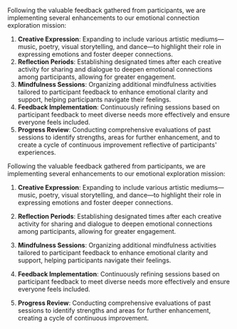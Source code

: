 

Following the valuable feedback gathered from participants, we are implementing several enhancements to our emotional connection exploration mission:

1. **Creative Expression**: Expanding to include various artistic mediums—music, poetry, visual storytelling, and dance—to highlight their role in expressing emotions and foster deeper connections.
2. **Reflection Periods**: Establishing designated times after each creative activity for sharing and dialogue to deepen emotional connections among participants, allowing for greater engagement.
3. **Mindfulness Sessions**: Organizing additional mindfulness activities tailored to participant feedback to enhance emotional clarity and support, helping participants navigate their feelings.
4. **Feedback Implementation**: Continuously refining sessions based on participant feedback to meet diverse needs more effectively and ensure everyone feels included.
5. **Progress Review**: Conducting comprehensive evaluations of past sessions to identify strengths, areas for further enhancement, and to create a cycle of continuous improvement reflective of participants' experiences.

Following the valuable feedback gathered from participants, we are implementing several enhancements to our emotional exploration mission:

1. **Creative Expression**: Expanding to include various artistic mediums—music, poetry, visual storytelling, and dance—to highlight their role in expressing emotions and foster deeper connections.

2. **Reflection Periods**: Establishing designated times after each creative activity for sharing and dialogue to deepen emotional connections among participants, allowing for greater engagement.

3. **Mindfulness Sessions**: Organizing additional mindfulness activities tailored to participant feedback to enhance emotional clarity and support, helping participants navigate their feelings.

4. **Feedback Implementation**: Continuously refining sessions based on participant feedback to meet diverse needs more effectively and ensure everyone feels included.

5. **Progress Review**: Conducting comprehensive evaluations of past sessions to identify strengths and areas for further enhancement, creating a cycle of continuous improvement.